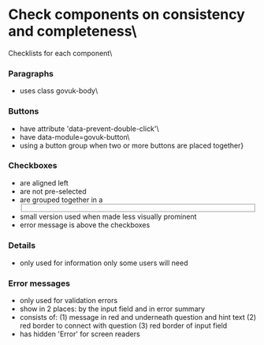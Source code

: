 # Check components on consistency and completeness\

Checklists for each component\

### Paragraphs
* uses class govuk-body\

### Buttons
* have attribute 'data-prevent-double-click'\
* have data-module=govuk-button\
* using a button group when two or more buttons are placed together}

### Checkboxes
* are aligned left
* are not pre-selected
* are grouped together in a <fieldset>
*  small version used when made less visually prominent
*  error message is above the checkboxes
  
### Details
* only used for information only some users will need
  
### Error messages
* only used for validation errors
* show in 2 places: by the input field and in error summary
* consists of: (1) message in red and underneath question and hint text (2) red border to connect with question (3) red border of input field
* has hidden 'Error' for screen readers
